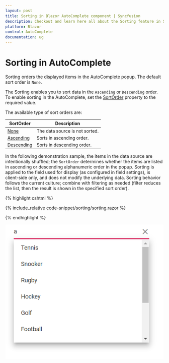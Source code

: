 ```yaml
---
layout: post
title: Sorting in Blazor AutoComplete component | Syncfusion
description: Checkout and learn here all about the Sorting feature in Syncfusion Blazor AutoComplete component and more.
platform: Blazor
control: AutoComplete
documentation: ug
---
```


# Sorting in AutoComplete

Sorting orders the displayed items in the AutoComplete popup. The default sort order is `None`.

The Sorting enables you to sort data in the `Ascending` or `Descending` order. To enable sorting in the AutoComplete, set the [SortOrder](https://help.syncfusion.com/cr/blazor/Syncfusion.Blazor.DropDowns.SfDropDownBase-1.html#Syncfusion_Blazor_DropDowns_SfDropDownBase_1_SortOrder) property to the required value. 

The available type of sort orders are:

SortOrder     | Description
------------ | -------------
  [None](https://help.syncfusion.com/cr/blazor/Syncfusion.Blazor.DropDowns.SortOrder.html#Syncfusion_Blazor_DropDowns_SortOrder_None)       | The data source is not sorted.
  [Ascending](https://help.syncfusion.com/cr/blazor/Syncfusion.Blazor.DropDowns.SortOrder.html#Syncfusion_Blazor_DropDowns_SortOrder_Ascending)     | Sorts in ascending order.
  [Descending](https://help.syncfusion.com/cr/blazor/Syncfusion.Blazor.DropDowns.SortOrder.html#Syncfusion_Blazor_DropDowns_SortOrder_Descending)      | Sorts in descending order.

In the following demonstration sample, the items in the data source are intentionally shuffled; the `SortOrder` determines whether the items are listed in ascending or descending alphanumeric order in the popup. Sorting is applied to the field used for display (as configured in field settings), is client-side only, and does not modify the underlying data. Sorting behavior follows the current culture; combine with filtering as needed (filter reduces the list, then the result is shown in the specified sort order).

{% highlight cshtml %}

{% include_relative code-snippet/sorting/sorting.razor %}

{% endhighlight %}

![Blazor AutoComplete sorted in descending order using SortOrder](./images/sorting/blazor_autocomplete_sorting.png)